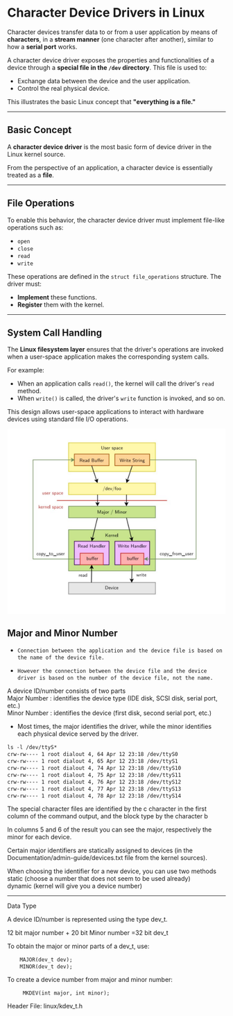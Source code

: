 # Character Device Drivers in Linux

Character devices transfer data to or from a user application by means of **characters**, in a **stream manner** (one character after another), similar to how a **serial port** works.

A character device driver exposes the properties and functionalities of a device through a **special file in the `/dev` directory**. This file is used to:

- Exchange data between the device and the user application.
- Control the real physical device.

This illustrates the basic Linux concept that **"everything is a file."**

---

## Basic Concept

A **character device driver** is the most basic form of device driver in the Linux kernel source.

From the perspective of an application, a character device is essentially treated as a **file**.

---

## File Operations

To enable this behavior, the character device driver must implement file-like operations such as:

- `open`
- `close`
- `read`
- `write`

These operations are defined in the `struct file_operations` structure. The driver must:

- **Implement** these functions.
- **Register** them with the kernel.

---

## System Call Handling

The **Linux filesystem layer** ensures that the driver's operations are invoked when a user-space application makes the corresponding system calls.

For example:

- When an application calls `read()`, the kernel will call the driver's `read` method.
- When `write()` is called, the driver's `write` function is invoked, and so on.

This design allows user-space applications to interact with hardware devices using standard file I/O operations.

![Picture-1](./files/Character_dev.png)

## Major and Minor Number

-     Connection between the application and the device file is based on the name of the device file.  
-     However the connection between the device file and the device driver is based on the number of the device file, not the name.

A device ID/number consists of two parts  
	Major Number : identifies the device type (IDE disk, SCSI disk, serial port, etc.)  
	Minor Number : identifies the device (first disk, second serial port, etc.)

-	Most times, the major identifies the driver, while the minor identifies each physical device served by the driver.

```
ls -l /dev/ttyS*
crw-rw---- 1 root dialout 4, 64 Apr 12 23:18 /dev/ttyS0  
crw-rw---- 1 root dialout 4, 65 Apr 12 23:18 /dev/ttyS1  
crw-rw---- 1 root dialout 4, 74 Apr 12 23:18 /dev/ttyS10  
crw-rw---- 1 root dialout 4, 75 Apr 12 23:18 /dev/ttyS11  
crw-rw---- 1 root dialout 4, 76 Apr 12 23:18 /dev/ttyS12  
crw-rw---- 1 root dialout 4, 77 Apr 12 23:18 /dev/ttyS13  
crw-rw---- 1 root dialout 4, 78 Apr 12 23:18 /dev/ttyS14  
```

The special character files are identified by the c character in the first column of the command output, and the block type by the character b

In columns 5 and 6 of the result you can see the major, respectively the minor for each device.

Certain major identifiers are statically assigned to devices (in the Documentation/admin-guide/devices.txt file from the kernel sources).

When choosing the identifier for a new device, you can use two methods  
	static (choose a number that does not seem to be used already)  
	dynamic (kernel will give you a device number)

---

Data Type

A device ID/number is represented using the type dev_t.

12 bit major number + 20 bit Minor number =32 bit dev_t

To obtain the major or minor parts of a dev_t, use:

```
	MAJOR(dev_t dev);
	MINOR(dev_t dev);
```

To create a device number from major and minor number:

```
     MKDEV(int major, int minor);
```

Header File: linux/kdev_t.h


